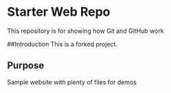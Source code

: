 # Starter Web Repo

This repository is for showing how Git and GitHub work

##Introduction
This is a forked project.

## Purpose

Sample website with plenty of files for demos
